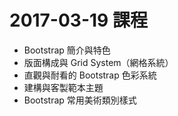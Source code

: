 # 2017-03-19 課程
- Bootstrap 簡介與特色
- 版面構成與 Grid System（網格系統）
- 直觀與耐看的 Bootstrap 色彩系統
- 建構與客製範本主題
- Bootstrap 常用美術類別樣式

